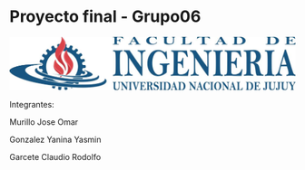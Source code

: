 # Proyecto final - Grupo06

![Screenshot](public/resources/images/logo-unju.png)

Integrantes:

Murillo Jose Omar

Gonzalez Yanina Yasmin

Garcete Claudio Rodolfo

